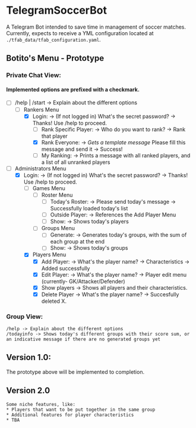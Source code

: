 # TelegramSoccerBot
A Telegram Bot intended to save time in management of soccer matches.
Currently, expects to receive a YML configuration located at `./tfab_data/tfab_configuration.yaml`.

## Botito's Menu - Prototype
### Private Chat View:
#### Implemented options are prefixed with a checkmark.
- [ ] /help | /start -> Explain about the different options
  - [ ] Rankers Menu
    - [X] Login: -> (If not logged in) What's the secret password? -> Thanks! Use /help to proceed.
        - [ ] Rank Specific Player: -> Who do you want to rank? -> Rank that player
        - [X] Rank Everyone: -> *Gets a template message* Please fill this message and send it -> Success!
      - [ ] My Ranking: -> Prints a message with all ranked players, and a list of all unranked players
- [ ] Administrators Menu
     - [X] Login: -> (If not logged in) What's the secret password? -> Thanks! Use /help to proceed.
       - [ ]  Games Menu
           - [ ]  Roster Menu
               - [ ] Today's Roster: -> Please send today's message -> Successfully loaded today's list
               - [ ] Outside Player: -> References the Add Player Menu 
               - [ ] Show: -> Shows today's players
           - [ ]  Groups Menu
               - [ ] Generate: -> Generates today's groups, with the sum of each group at the end
               - [ ] Show: -> Shows today's groups
       - [X]  Players Menu
           - [X] Add Player: -> What's the player name? -> Characteristics -> Added successfully
           - [X] Edit Player: -> What's the player name? -> Player edit menu (currently- GK/Attacker/Defender)
           - [X] Show players -> Shows all players and their characteristics.
           - [X] Delete Player -> What's the player name? -> Succesfully deleted X.

### Group View:
    /help -> Explain about the different options
    /todayinfo -> Shows today's different groups with their score sum, or an indicative message if there are no generated groups yet

##  Version 1.0:
The prototype above will be implemented to completion.

## Version 2.0
    Some niche features, like:
    * Players that want to be put together in the same group
    * Additional features for player characteristics
    * TBA
